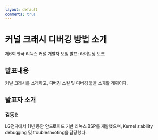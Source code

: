 ```yaml
---
layout: default
comments: true
---
```


# 커널 크래시 디버깅 방법 소개
제6회 한국 리눅스 커널 개발자 모임 발표: 라이트닝 토크

## 발표내용
커널 크래시를 소개하고, 디버깅 스킬 및 디버깅 툴을 소개할 계획이다.

## 발표자 소개

### 김동현
LG전자에서 11년 동안 안드로이드 기반 리눅스 BSP를 개발했으며,
Kernel stability debugging 및 troubleshooting을 담당했다.
